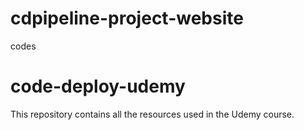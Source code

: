 # cdpipeline-project-website
codes
# code-deploy-udemy
This repository contains all the resources used in the Udemy course.

